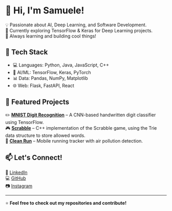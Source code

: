 # 👋 Hi, I'm Samuele!
💡 Passionate about AI, Deep Learning, and Software Development.  
🎯 Currently exploring TensorFlow & Keras for Deep Learning projects.  
🚀 Always learning and building cool things!  

## 🔧 Tech Stack
- 💻 Languages: Python, Java, JavaScript, C++  
- 🧠 AI/ML: TensorFlow, Keras, PyTorch  
- 📊 Data: Pandas, NumPy, Matplotlib  
- 🌐 Web: Flask, FastAPI, React  

## 📌 Featured Projects
✏️ **[MNIST Digit Recognition](https://github.com/SamueleMoscatelli/mnist-digit-recognition)** – A CNN-based handwritten digit classifier using TensorFlow.  
🎮 **[Scrabble](https://github.com/SamueleMoscatelli/scrabble-with-trie)** – C++ implementation of the Scrabble game, using the Trie data structure to store allowed words.  
🌱 **[Clean Run](https://github.com/SamueleMoscatelli/Clean_Run)** – Mobile running tracker with air pollution detection.  

## 📫 Let's Connect!
💼 [LinkedIn](https://github.com/SamueleMoscatelli)<br/>
💻 [GitHub](https://github.com/SamueleMoscatelli)<br/>
📷 [Instagram](https://www.instagram.com/ing.samuelemoscatelli/)<br/>

---
⭐ **Feel free to check out my repositories and contribute!**  
